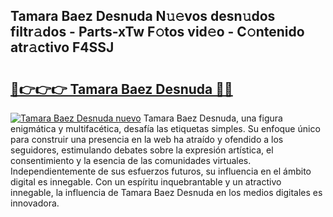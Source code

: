 ## Tamara Baez Desnuda N𝚞𝚎vos desn𝚞dos filtr𝚊dos - Parts-xTw F𝚘tos vid𝚎o - C𝚘ntenido atr𝚊ctivo F4SSJ

# <h2><a href="http://mb1iet.tromn.icu/?c=Tamara+Baez+Desnuda">🔗👉👉👉 Tamara Baez Desnuda 🔗🔗</a></h2>

[![Tamara Baez Desnuda nuevo](https://i.imgur.com/pEAQMta.gif)](http://mb1iet.tromn.icu/?c=Tamara+Baez+Desnuda)
Tamara Baez Desnuda, una figura enigmática y multifacética, desafía las etiquetas simples. Su enfoque único para construir una presencia en la web ha atraído y ofendido a los seguidores, estimulando debates sobre la expresión artística, el consentimiento y la esencia de las comunidades virtuales. Independientemente de sus esfuerzos futuros, su influencia en el ámbito digital es innegable. Con un espíritu inquebrantable y un atractivo innegable, la influencia de Tamara Baez Desnuda en los medios digitales es innovadora.
